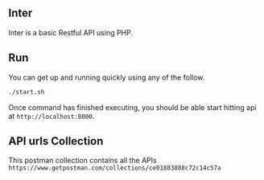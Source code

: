 Inter
-------------
Inter is a basic Restful API using PHP.

## Run

You can get up and running quickly using any of the follow.

```bash
./start.sh
```
Once command has finished executing, you should be able start hitting api at `http://localhost:8000`.


## API urls Collection
This postman collection contains all the APIs
`https://www.getpostman.com/collections/ce01883888c72c14c57a`
